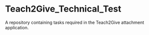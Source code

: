# Teach2Give_Technical_Test
A repository containing tasks required in the Teach2Give attachment application.
